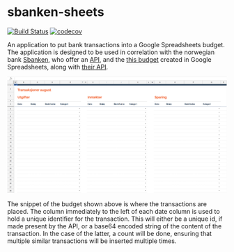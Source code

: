 # sbanken-sheets

[![Build Status](https://travis-ci.com/anbergem/sbanken-sheets.svg?branch=master)](https://travis-ci.com/anbergem/sbanken-sheets)
[![codecov](https://codecov.io/gh/anbergem/sbanken-sheets/branch/master/graph/badge.svg)](https://codecov.io/gh/anbergem/sbanken-sheets)

An application to put bank transactions into a Google Spreadsheets budget.
The application is designed to be used in correlation with the
norwegian bank [Sbanken](www.sbanken.no), who offer an [API](https://sbanken.no/bruke/utviklerportalen/),
and the [this budget](https://docs.google.com/spreadsheets/d/1Nsy5yGLDcpiwNGZaj-SYiiJ7014zettxZgmkDk0vTZc/edit?usp=sharing) created in Google Spreadsheets, along with [their API](https://developers.google.com/sheets/api/).

<img src="img/gsheet_budget_template.png" alt="gsheet_template" width="700"/>

The snippet of the budget shown above is where the transactions are placed. The column immediately to the left of each date column is used to hold a unique identifier for the transaction.
This will either be a unique id, if made present by the API, or a base64 encoded string of the content of the transaction. In the case of the latter, a count will be done, ensuring that
multiple similar transactions will be inserted multiple times.